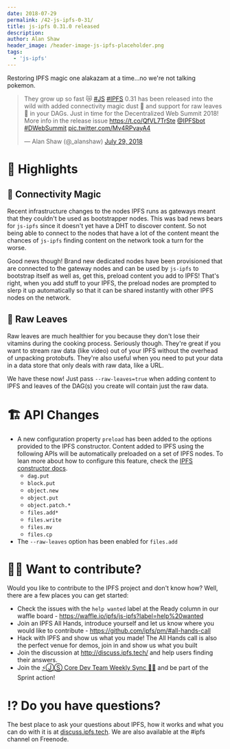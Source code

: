```yaml
---
date: 2018-07-29
permalink: /42-js-ipfs-0-31/
title: js-ipfs 0.31.0 released
description:
author: Alan Shaw
header_image: /header-image-js-ipfs-placeholder.png
tags:
  - 'js-ipfs'
---
```


Restoring IPFS magic one alakazam at a time...no we're not talking pokemon.

<blockquote class="twitter-tweet" data-lang="en"><p lang="en" dir="ltr">They grow up so fast 😿 <a href="https://twitter.com/hashtag/JS?src=hash&amp;ref_src=twsrc%5Etfw">#JS</a> <a href="https://twitter.com/hashtag/IPFS?src=hash&amp;ref_src=twsrc%5Etfw">#IPFS</a> 0.31 has been released into the wild with added connectivity magic dust 🧚 and support for raw leaves 🌿 in your DAGs. Just in time for the Decentralized Web Summit 2018! More info in the release issue <a href="https://t.co/QfVL7TrSte">https://t.co/QfVL7TrSte</a> <a href="https://twitter.com/IPFSbot?ref_src=twsrc%5Etfw">@IPFSbot</a> <a href="https://twitter.com/hashtag/DWebSummit?src=hash&amp;ref_src=twsrc%5Etfw">#DWebSummit</a> <a href="https://t.co/Mv4RPvayA4">pic.twitter.com/Mv4RPvayA4</a></p>&mdash; Alan Shaw (@_alanshaw) <a href="https://twitter.com/_alanshaw/status/1023505986747883521?ref_src=twsrc%5Etfw">July 29, 2018</a></blockquote>
<script async src="https://platform.twitter.com/widgets.js" charset="utf-8"></script>

# 🔦 Highlights

## 🧚 Connectivity Magic

Recent infrastructure changes to the nodes IPFS runs as gateways meant that they couldn't be used as bootstrapper nodes. This was bad news bears for `js-ipfs` since it doesn't yet have a DHT to discover content. So not being able to connect to the nodes that have a lot of the content meant the chances of `js-ipfs` finding content on the network took a turn for the worse.

Good news though! Brand new dedicated nodes have been provisioned that are connected to the gateway nodes and can be used by `js-ipfs` to bootstrap itself as well as, get this, preload content you add to IPFS! That's right, when you add stuff to your IPFS, the preload nodes are prompted to slerp it up automatically so that it can be shared instantly with other IPFS nodes on the network.

## 🌿 Raw Leaves

Raw leaves are much healthier for you because they don't lose their vitamins during the cooking process. Seriously though. They're great if you want to stream raw data (like video) out of your IPFS without the overhead of unpacking protobufs. They're also useful when you need to put your data in a data store that only deals with raw data, like a URL.

We have these now! Just pass `--raw-leaves=true` when adding content to IPFS and leaves of the DAG(s) you create will contain just the raw data.

# 🏗 API Changes

- A new configuration property `preload` has been added to the options provided to the IPFS constructor. Content added to IPFS using the following APIs will be automatically preloaded on a set of IPFS nodes. To lean more about how to configure this feature, check the [IPFS constructor docs](https://github.com/ipfs/js-ipfs#ipfs-constructor).
  - `dag.put`
  - `block.put`
  - `object.new`
  - `object.put`
  - `object.patch.*`
  - `files.add*`
  - `files.write`
  - `files.mv`
  - `files.cp`
- The `--raw-leaves` option has been enabled for `files.add`

# 🙌🏽 Want to contribute?

Would you like to contribute to the IPFS project and don't know how? Well, there are a few places you can get started:

- Check the issues with the `help wanted` label at the Ready column in our waffle board - https://waffle.io/ipfs/js-ipfs?label=help%20wanted
- Join an IPFS All Hands, introduce yourself and let us know where you would like to contribute - https://github.com/ipfs/pm/#all-hands-call
- Hack with IPFS and show us what you made! The All Hands call is also the perfect venue for demos, join in and show us what you built
- Join the discussion at http://discuss.ipfs.tech/ and help users finding their answers.
- Join the [⚡️ⒿⓈ Core Dev Team Weekly Sync 🙌🏽](https://github.com/ipfs/pm/issues/650) and be part of the Sprint action!

# ⁉️ Do you have questions?

The best place to ask your questions about IPFS, how it works and what you can do with it is at [discuss.ipfs.tech](http://discuss.ipfs.tech). We are also available at the #ipfs channel on Freenode.
